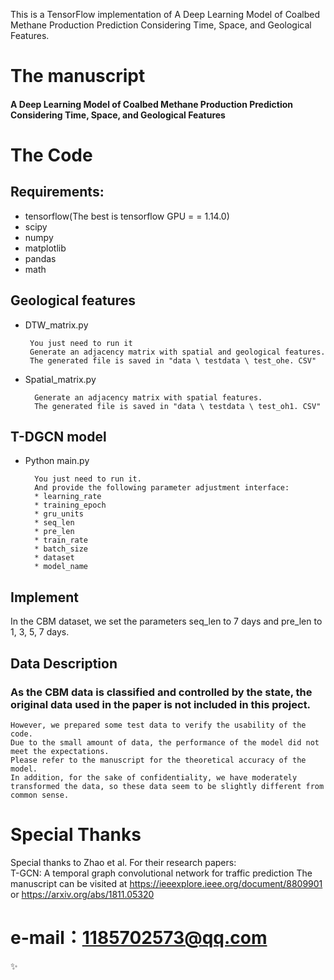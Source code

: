 This is a TensorFlow implementation of A Deep Learning Model of Coalbed Methane Production Prediction Considering Time, Space, and Geological Features.

# The manuscript
#### A Deep Learning Model of Coalbed Methane Production Prediction Considering Time, Space, and Geological Features


# The Code
## Requirements:
* tensorflow(The best is tensorflow GPU = = 1.14.0)
* scipy
* numpy
* matplotlib
* pandas
* math

## Geological features
*  DTW_matrix.py

        You just need to run it
        Generate an adjacency matrix with spatial and geological features.
        The generated file is saved in "data \ testdata \ test_ohe. CSV"
* Spatial_matrix.py

        Generate an adjacency matrix with spatial features.
        The generated file is saved in "data \ testdata \ test_oh1. CSV"
## T-DGCN model
* Python main.py

        You just need to run it.
        And provide the following parameter adjustment interface:
        * learning_rate
        * training_epoch
        * gru_units
        * seq_len
        * pre_len
        * train_rate
        * batch_size
        * dataset
        * model_name



## Implement

In the CBM dataset, we set the parameters seq_len to 7 days and pre_len to 1, 3, 5, 7 days. 

## Data Description
### As the CBM data is classified and controlled by the state, the original data used in the paper is not included in this project.


    However, we prepared some test data to verify the usability of the code. 
    Due to the small amount of data, the performance of the model did not meet the expectations. 
    Please refer to the manuscript for the theoretical accuracy of the model. 
    In addition, for the sake of confidentiality, we have moderately transformed the data, so these data seem to be slightly different from common sense.


# Special Thanks
Special thanks to Zhao et al. For their research papers:<br>
T-GCN: A temporal graph convolutional network for traffic prediction
The manuscript can be visited at https://ieeexplore.ieee.org/document/8809901   or  https://arxiv.org/abs/1811.05320 

# e-mail：1185702573@qq.com

✨
